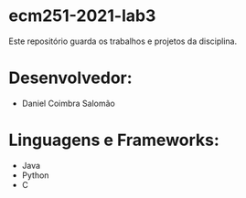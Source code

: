 # ecm251-2021-lab3
Este repositório guarda os trabalhos e projetos da disciplina.

# Desenvolvedor:
- Daniel Coimbra Salomão

# Linguagens e Frameworks:
- Java
- Python
- C
